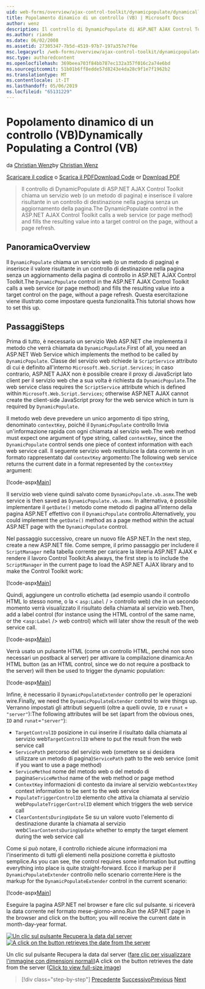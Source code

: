 ```yaml
---
uid: web-forms/overview/ajax-control-toolkit/dynamicpopulate/dynamically-populating-a-control-vb
title: Popolamento dinamico di un controllo (VB) | Microsoft Docs
author: wenz
description: Il controllo di DynamicPopulate di ASP.NET AJAX Control Toolkit chiama un servizio web (o un metodo di pagina) e inserisce il valore risultante in un controllo di destinazione in t...
ms.author: riande
ms.date: 06/02/2008
ms.assetid: 27305347-7b5d-4519-97b7-197a357e7f6e
msc.legacyurl: /web-forms/overview/ajax-control-toolkit/dynamicpopulate/dynamically-populating-a-control-vb
msc.type: authoredcontent
ms.openlocfilehash: 369beea703f84bb787ec132a357f016c2a74e6bd
ms.sourcegitcommit: 51b01b6ff8edde57d8243e4da28c9f1e7f1962b2
ms.translationtype: MT
ms.contentlocale: it-IT
ms.lasthandoff: 05/06/2019
ms.locfileid: "65131229"
---
```

# <a name="dynamically-populating-a-control-vb"></a><span data-ttu-id="3bfdb-103">Popolamento dinamico di un controllo (VB)</span><span class="sxs-lookup"><span data-stu-id="3bfdb-103">Dynamically Populating a Control (VB)</span></span>

<span data-ttu-id="3bfdb-104">da [Christian Wenz](https://github.com/wenz)</span><span class="sxs-lookup"><span data-stu-id="3bfdb-104">by [Christian Wenz](https://github.com/wenz)</span></span>

<span data-ttu-id="3bfdb-105">[Scaricare il codice](http://download.microsoft.com/download/d/8/f/d8f2f6f9-1b7c-46ad-9252-e1fc81bdea3e/dynamicpopulate0.vb.zip) o [Scarica il PDF](http://download.microsoft.com/download/b/6/a/b6ae89ee-df69-4c87-9bfb-ad1eb2b23373/dynamicpopulate0VB.pdf)</span><span class="sxs-lookup"><span data-stu-id="3bfdb-105">[Download Code](http://download.microsoft.com/download/d/8/f/d8f2f6f9-1b7c-46ad-9252-e1fc81bdea3e/dynamicpopulate0.vb.zip) or [Download PDF](http://download.microsoft.com/download/b/6/a/b6ae89ee-df69-4c87-9bfb-ad1eb2b23373/dynamicpopulate0VB.pdf)</span></span>

> <span data-ttu-id="3bfdb-106">Il controllo di DynamicPopulate di ASP.NET AJAX Control Toolkit chiama un servizio web (o un metodo di pagina) e inserisce il valore risultante in un controllo di destinazione nella pagina senza un aggiornamento della pagina.</span><span class="sxs-lookup"><span data-stu-id="3bfdb-106">The DynamicPopulate control in the ASP.NET AJAX Control Toolkit calls a web service (or page method) and fills the resulting value into a target control on the page, without a page refresh.</span></span>

## <a name="overview"></a><span data-ttu-id="3bfdb-107">Panoramica</span><span class="sxs-lookup"><span data-stu-id="3bfdb-107">Overview</span></span>

<span data-ttu-id="3bfdb-108">Il `DynamicPopulate` chiama un servizio web (o un metodo di pagina) e inserisce il valore risultante in un controllo di destinazione nella pagina senza un aggiornamento della pagina di controllo in ASP.NET AJAX Control Toolkit.</span><span class="sxs-lookup"><span data-stu-id="3bfdb-108">The `DynamicPopulate` control in the ASP.NET AJAX Control Toolkit calls a web service (or page method) and fills the resulting value into a target control on the page, without a page refresh.</span></span> <span data-ttu-id="3bfdb-109">Questa esercitazione viene illustrato come impostare questa funzionalità.</span><span class="sxs-lookup"><span data-stu-id="3bfdb-109">This tutorial shows how to set this up.</span></span>

## <a name="steps"></a><span data-ttu-id="3bfdb-110">Passaggi</span><span class="sxs-lookup"><span data-stu-id="3bfdb-110">Steps</span></span>

<span data-ttu-id="3bfdb-111">Prima di tutto, è necessario un servizio Web ASP.NET che implementa il metodo che verrà chiamata da `DynamicPopulate`.</span><span class="sxs-lookup"><span data-stu-id="3bfdb-111">First of all, you need an ASP.NET Web Service which implements the method to be called by `DynamicPopulate`.</span></span> <span data-ttu-id="3bfdb-112">Classe del servizio web richiede la `ScriptService` attributo di cui è definito all'interno `Microsoft.Web.Script.Services`; in caso contrario, ASP.NET AJAX non è possibile creare il proxy di JavaScript lato client per il servizio web che a sua volta è richiesta da `DynamicPopulate`.</span><span class="sxs-lookup"><span data-stu-id="3bfdb-112">The web service class requires the `ScriptService` attribute which is defined within `Microsoft.Web.Script.Services`; otherwise ASP.NET AJAX cannot create the client-side JavaScript proxy for the web service which in turn is required by `DynamicPopulate`.</span></span>

<span data-ttu-id="3bfdb-113">Il metodo web deve prevedere un unico argomento di tipo string, denominato `contextKey`, poiché il `DynamicPopulate` controllo Invia un'informazione rapida con ogni chiamata al servizio web.</span><span class="sxs-lookup"><span data-stu-id="3bfdb-113">The web method must expect one argument of type string, called `contextKey`, since the `DynamicPopulate` control sends one piece of context information with each web service call.</span></span> <span data-ttu-id="3bfdb-114">Il seguente servizio web restituisce la data corrente in un formato rappresentato dal `contextKey` argomento:</span><span class="sxs-lookup"><span data-stu-id="3bfdb-114">The following web service returns the current date in a format represented by the `contextKey` argument:</span></span>

[!code-aspx[Main](dynamically-populating-a-control-vb/samples/sample1.aspx)]

<span data-ttu-id="3bfdb-115">Il servizio web viene quindi salvato come `DynamicPopulate.vb.asmx`.</span><span class="sxs-lookup"><span data-stu-id="3bfdb-115">The web service is then saved as `DynamicPopulate.vb.asmx`.</span></span> <span data-ttu-id="3bfdb-116">In alternativa, è possibile implementare il `getDate()` metodo come metodo di pagina all'interno della pagina ASP.NET effettivo con il `DynamicPopulate` controllo.</span><span class="sxs-lookup"><span data-stu-id="3bfdb-116">Alternatively, you could implement the `getDate()` method as a page method within the actual ASP.NET page with the `DynamicPopulate` control.</span></span>

<span data-ttu-id="3bfdb-117">Nel passaggio successivo, creare un nuovo file ASP.NET.</span><span class="sxs-lookup"><span data-stu-id="3bfdb-117">In the next step, create a new ASP.NET file.</span></span> <span data-ttu-id="3bfdb-118">Come sempre, il primo passaggio per includere il `ScriptManager` nella tabella corrente per caricare la libreria ASP.NET AJAX e rendere il lavoro Control Toolkit:</span><span class="sxs-lookup"><span data-stu-id="3bfdb-118">As always, the first step is to include the `ScriptManager` in the current page to load the ASP.NET AJAX library and to make the Control Toolkit work:</span></span>

[!code-aspx[Main](dynamically-populating-a-control-vb/samples/sample2.aspx)]

<span data-ttu-id="3bfdb-119">Quindi, aggiungere un controllo etichetta (ad esempio usando il controllo HTML lo stesso nome, o la &lt; `asp:Label`  / &gt; controllo web) che in un secondo momento verrà visualizzato il risultato della chiamata al servizio web.</span><span class="sxs-lookup"><span data-stu-id="3bfdb-119">Then, add a label control (for instance using the HTML control of the same name, or the &lt;`asp:Label` /&gt; web control) which will later show the result of the web service call.</span></span>

[!code-aspx[Main](dynamically-populating-a-control-vb/samples/sample3.aspx)]

<span data-ttu-id="3bfdb-120">Verrà usato un pulsante HTML (come un controllo HTML, perché non sono necessari un postback al server) per attivare la compilazione dinamica:</span><span class="sxs-lookup"><span data-stu-id="3bfdb-120">An HTML button (as an HTML control, since we do not require a postback to the server) will then be used to trigger the dynamic population:</span></span>

[!code-aspx[Main](dynamically-populating-a-control-vb/samples/sample4.aspx)]

<span data-ttu-id="3bfdb-121">Infine, è necessario il `DynamicPopulateExtender` controllo per le operazioni wire.</span><span class="sxs-lookup"><span data-stu-id="3bfdb-121">Finally, we need the `DynamicPopulateExtender` control to wire things up.</span></span> <span data-ttu-id="3bfdb-122">Verranno impostati gli attributi seguenti (oltre a quelli ovvie, `ID` e `runat` = `"server"`):</span><span class="sxs-lookup"><span data-stu-id="3bfdb-122">The following attributes will be set (apart from the obvious ones, `ID` and `runat`=`"server"`):</span></span>

- <span data-ttu-id="3bfdb-123">`TargetControlID` posizione in cui inserire il risultato dalla chiamata al servizio web</span><span class="sxs-lookup"><span data-stu-id="3bfdb-123">`TargetControlID` where to put the result from the web service call</span></span>
- <span data-ttu-id="3bfdb-124">`ServicePath` percorso del servizio web (omettere se si desidera utilizzare un metodo di pagina)</span><span class="sxs-lookup"><span data-stu-id="3bfdb-124">`ServicePath` path to the web service (omit if you want to use a page method)</span></span>
- <span data-ttu-id="3bfdb-125">`ServiceMethod` nome del metodo web o del metodo di pagina</span><span class="sxs-lookup"><span data-stu-id="3bfdb-125">`ServiceMethod` name of the web method or page method</span></span>
- <span data-ttu-id="3bfdb-126">`ContextKey` informazioni di contesto da inviare al servizio web</span><span class="sxs-lookup"><span data-stu-id="3bfdb-126">`ContextKey` context information to be sent to the web service</span></span>
- <span data-ttu-id="3bfdb-127">`PopulateTriggerControlID` elemento che attiva la chiamata al servizio web</span><span class="sxs-lookup"><span data-stu-id="3bfdb-127">`PopulateTriggerControlID` element which triggers the web service call</span></span>
- <span data-ttu-id="3bfdb-128">`ClearContentsDuringUpdate` Se su un valore vuoto l'elemento di destinazione durante la chiamata al servizio web</span><span class="sxs-lookup"><span data-stu-id="3bfdb-128">`ClearContentsDuringUpdate` whether to empty the target element during the web service call</span></span>

<span data-ttu-id="3bfdb-129">Come si può notare, il controllo richiede alcune informazioni ma l'inserimento di tutti gli elementi nella posizione corretta è piuttosto semplice.</span><span class="sxs-lookup"><span data-stu-id="3bfdb-129">As you can see, the control requires some information but putting everything into place is quite straight-forward.</span></span> <span data-ttu-id="3bfdb-130">Ecco il markup per il `DynamicPopulateExtender` controllo nello scenario corrente:</span><span class="sxs-lookup"><span data-stu-id="3bfdb-130">Here is the markup for the `DynamicPopulateExtender` control in the current scenario:</span></span>

[!code-aspx[Main](dynamically-populating-a-control-vb/samples/sample5.aspx)]

<span data-ttu-id="3bfdb-131">Eseguire la pagina ASP.NET nel browser e fare clic sul pulsante. si riceverà la data corrente nel formato mese-giorno-anno.</span><span class="sxs-lookup"><span data-stu-id="3bfdb-131">Run the ASP.NET page in the browser and click on the button; you will receive the current date in month-day-year format.</span></span>

<span data-ttu-id="3bfdb-132">[![Un clic sul pulsante Recupera la data dal server](dynamically-populating-a-control-vb/_static/image2.png)](dynamically-populating-a-control-vb/_static/image1.png)</span><span class="sxs-lookup"><span data-stu-id="3bfdb-132">[![A click on the button retrieves the date from the server](dynamically-populating-a-control-vb/_static/image2.png)](dynamically-populating-a-control-vb/_static/image1.png)</span></span>

<span data-ttu-id="3bfdb-133">Un clic sul pulsante Recupera la data dal server ([fare clic per visualizzare l'immagine con dimensioni normali](dynamically-populating-a-control-vb/_static/image3.png))</span><span class="sxs-lookup"><span data-stu-id="3bfdb-133">A click on the button retrieves the date from the server ([Click to view full-size image](dynamically-populating-a-control-vb/_static/image3.png))</span></span>

> [!div class="step-by-step"]
> <span data-ttu-id="3bfdb-134">[Precedente](using-dynamicpopulate-with-a-user-control-and-javascript-cs.md)
> [Successivo](dynamically-populating-a-control-using-javascript-code-vb.md)</span><span class="sxs-lookup"><span data-stu-id="3bfdb-134">[Previous](using-dynamicpopulate-with-a-user-control-and-javascript-cs.md)
[Next](dynamically-populating-a-control-using-javascript-code-vb.md)</span></span>
